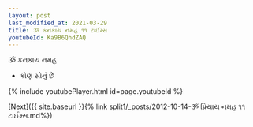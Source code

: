 ```yaml
---
layout: post
last_modified_at: 2021-03-29
title: ૐ કનકાય નમહ ૧૧ ટાઈમ્સ
youtubeId: Ka9B6QhdZAQ
---
```

 
 
 ૐ કનકાય નમહ  
 
 -  કોણ સોનું છે 
 
  
 
  
 
 
 
 
 
 


{% include youtubePlayer.html id=page.youtubeId %}
 
[Next]({{ site.baseurl }}{% link  split1/_posts/2012-10-14-ૐ પ્રિયાય નમહ ૧૧ ટાઈમ્સ.md%})
 

